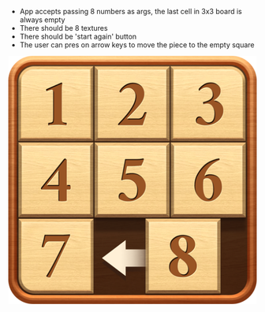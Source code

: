 - App accepts passing 8 numbers as args, the last cell in 3x3 board is always empty
- There should be 8 textures
- There should be 'start again' button
- The user can pres on arrow keys to move the piece to the empty square

![sliding_puzzle](./../../res/sliding_puzzle.png)